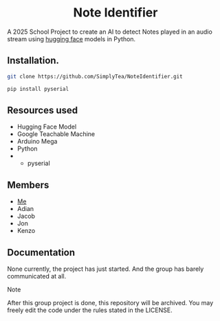 <h1 align="center">Note Identifier</h1>

A 2025 School Project to create an AI to detect Notes played in an audio stream using [hugging face](https://huggingface.co/) models in Python.

## Installation.
```bash
git clone https://github.com/SimplyTea/NoteIdentifier.git
```
```bash
pip install pyserial
```

## Resources used
-    Hugging Face Model
-    Google Teachable Machine
-    Arduino Mega
-    Python
-    - pyserial

## Members
- [Me](https://github.com/SimplyTea)
- Adian
- Jacob
- Jon
- Kenzo

## Documentation
None currently, the project has just started. And the group has barely communicated at all.

>[!NOTE]
> After this group project is done, this repository will be archived.
> You may freely edit the code under the rules stated in the LICENSE.
